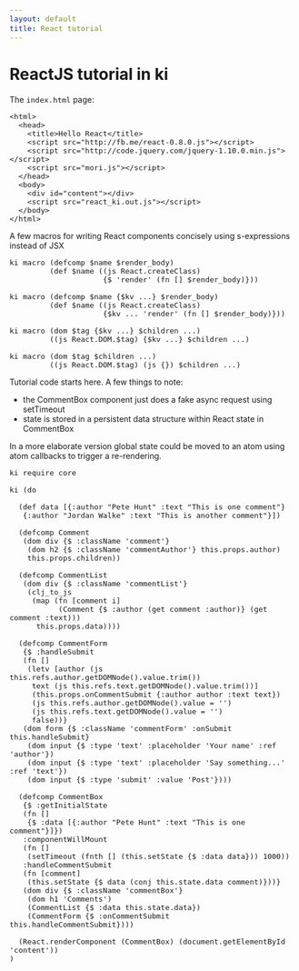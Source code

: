 ```yaml
---
layout: default
title: React tutorial
---
```


<style>
  code {
    font-size: small;
  }
</style>


# ReactJS tutorial in ki

The `index.html` page:

    <html>
      <head>
        <title>Hello React</title>
        <script src="http://fb.me/react-0.8.0.js"></script>
        <script src="http://code.jquery.com/jquery-1.10.0.min.js"></script>
        <script src="mori.js"></script>
      </head>
      <body>
        <div id="content"></div>
        <script src="react_ki.out.js"></script>
      </body>
    </html>

A few macros for writing React components concisely using s-expressions instead of JSX 

    ki macro (defcomp $name $render_body) 
             (def $name ((js React.createClass) 
                         {$ 'render' (fn [] $render_body)}))
                         
    ki macro (defcomp $name {$kv ...} $render_body) 
             (def $name ((js React.createClass) 
                         {$kv ... 'render' (fn [] $render_body)}))
                                             
    ki macro (dom $tag {$kv ...} $children ...)
             ((js React.DOM.$tag) {$kv ...} $children ...)
                                                       
    ki macro (dom $tag $children ...)
             ((js React.DOM.$tag) (js {}) $children ...)

Tutorial code starts here. A few things to note:

* the CommentBox component just does a fake async request using setTimeout
* state is stored in a persistent data structure within React state in CommentBox

In a more elaborate version global state could be moved to an atom using atom callbacks to trigger a re-rendering.

    ki require core
    
    ki (do
    
      (def data [{:author "Pete Hunt" :text "This is one comment"}
       {:author "Jordan Walke" :text "This is another comment"}])
    
      (defcomp Comment
       (dom div {$ :className 'comment'} 
        (dom h2 {$ :className 'commentAuthor'} this.props.author) 
        this.props.children))
    
      (defcomp CommentList
       (dom div {$ :className 'commentList'} 
        (clj_to_js 
         (map (fn [comment i] 
               (Comment {$ :author (get comment :author)} (get comment :text))) 
          this.props.data))))
    
      (defcomp CommentForm
       {$ :handleSubmit 
       (fn []
        (letv [author (js this.refs.author.getDOMNode().value.trim())
         text (js this.refs.text.getDOMNode().value.trim())]
         (this.props.onCommentSubmit {:author author :text text})
         (js this.refs.author.getDOMNode().value = '')
         (js this.refs.text.getDOMNode().value = '')
         false))}
       (dom form {$ :className 'commentForm' :onSubmit this.handleSubmit} 
        (dom input {$ :type 'text' :placeholder 'Your name' :ref 'author'})
        (dom input {$ :type 'text' :placeholder 'Say something...' :ref 'text'})
        (dom input {$ :type 'submit' :value 'Post'})))
    
      (defcomp CommentBox 
       {$ :getInitialState
       (fn [] 
        {$ :data [{:author "Pete Hunt" :text "This is one comment"}]})
       :componentWillMount 
       (fn [] 
        (setTimeout (fnth [] (this.setState {$ :data data})) 1000))
       :handleCommentSubmit 
       (fn [comment] 
        (this.setState {$ data (conj this.state.data comment)}))}
       (dom div {$ :className 'commentBox'} 
        (dom h1 'Comments') 
        (CommentList {$ :data this.state.data}) 
        (CommentForm {$ :onCommentSubmit this.handleCommentSubmit})))
    
      (React.renderComponent (CommentBox) (document.getElementById 'content'))
    )

